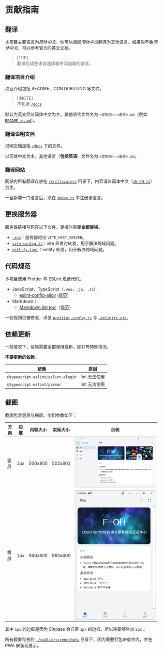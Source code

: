 # 贡献指南

## 翻译

本项目主要语言为*简体中文*，你可以根据*简体中文*翻译为其他语言。如果你不会*简体中文*，可以参考官方的英文文档。

> [!TIP]\
> 翻译后请在语言选择器中添加新的语言。

### 翻译项目介绍

项目介绍包括 README、CONTRIBUTING 等文件。

> [!NOTE]\
> 不包括 [`/docs`](./docs/)

默认为英文但以简体中文为主。其他语言文件名为 `<文档名>.<语言>.md`（例如 [`README.zh.md`](./README.zh.md)）。

### 翻译说明文档

说明文档是指 [`/docs`](./docs/) 下的文件。

以简体中文为主。其他语言（**包括英语**）文件名为 `<文档名>.<语言>.md`。

### 翻译网站

网站内所有翻译存放在 [`/src/locales/`](./src/locales/) 目录下，内容请以简体中文（[`zh-CN.ts`](./src/locales/zh-CN.ts)）为主。

一旦新增一门语言后，须在 [`index.ts`](./src/locales/index.ts) 中注册该语言。

## 更换服务器

服务器链接写死在以下文件，更换时需要**全部替换**。

- [`.env`](./.env)：服务器地址 `VITE_HOST_SERVER`。
- [`vite.config.ts`](./vite.config.ts)：vite 开发时转发，用于解决跨域问题。
- [`netlify.toml`](./netlify.toml)：netlify 转发，用于解决跨域问题。

## 代码规范

本项目使用 Prettier 与 ESLint 规范代码。

- JavaScript、TypeScript（`.vue`、`.js`、`.ts`）：
  - [eslint-config-alloy](https://github.com/AlloyTeam/eslint-config-alloy) ([规范](https://alloyteam.github.io/eslint-config-alloy/))
- Markdown：
  - [Markdown lint tool](https://github.com/markdownlint/markdownlint)（[规范](https://github.com/DavidAnson/markdownlint/blob/main/doc/md001.md)）

一些规则已被修改，详见 [`prettier.config.js`](./prettier.config.js) 与 [`.eslintrc.cjs`](./.eslintrc.cjs)。

## 依赖更新

一般情况下，依赖需要全部保持最新，除非有特殊情况。

**不要更新的依赖**：

| 依赖                               | 原因          |
| ---------------------------------- | ------------- |
| `@typescript-eslint/eslint-plugin` | lint 无法使用 |
| `@typescript-eslint/parser`        | lint 无法使用 |

## 截图

截图包含竖屏与横屏。他们参数如下：

| 方向 | 边框 | 内容大小 | 实际大小 | 示例        |
| ---- | ---- | -------- | -------- | ----------- |
| 竖屏 | 1px  | 500x800  | 502x802  | ![横屏截图] |
| 横屏 | 1px  | 960x600  | 960x600  | ![竖屏截图] |

[横屏截图]: ./public/screenshots/Snipaste_2023-12-05_05-16-05.webp
[竖屏截图]: ./public/screenshots/Snipaste_2023-12-05_05-17-05.webp

其中 `1px` 的边框是因为 Sinpase 会自带 `1px` 的边框，所以需要额外加 `2px` 。

所有截屏存放到 [`./public/screenshots`](./public/screenshots/) 目录下，因为需要打包进软件内，并在 PWA 安装前显示。
